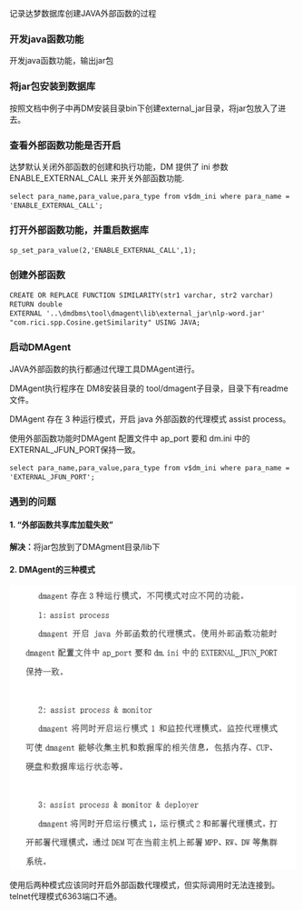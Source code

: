 记录达梦数据库创建JAVA外部函数的过程

### 开发java函数功能
开发java函数功能，输出jar包

### 将jar包安装到数据库
按照文档中例子中再DM安装目录bin下创建external_jar目录，将jar包放入了进去。

### 查看外部函数功能是否开启
达梦默认关闭外部函数的创建和执行功能，DM 提供了 ini 参数 ENABLE_EXTERNAL_CALL 来开关外部函数功能.
```
select para_name,para_value,para_type from v$dm_ini where para_name = 'ENABLE_EXTERNAL_CALL';
```

### 打开外部函数功能，并重启数据库
```
sp_set_para_value(2,'ENABLE_EXTERNAL_CALL',1);
```

### 创建外部函数
```
CREATE OR REPLACE FUNCTION SIMILARITY(str1 varchar, str2 varchar)
RETURN double
EXTERNAL '..\dmdbms\tool\dmagent\lib\external_jar\nlp-word.jar' "com.rici.spp.Cosine.getSimilarity" USING JAVA;
```

### 启动DMAgent

JAVA外部函数的执行都通过代理工具DMAgent进行。

DMAgent执行程序在 DM8安装目录的 tool/dmagent子目录，目录下有readme文件。

DMAgent 存在 3 种运行模式，开启 java 外部函数的代理模式 assist process。

使用外部函数功能时DMAgent 配置文件中 ap_port 要和 dm.ini 中的 EXTERNAL_JFUN_PORT保持一致。

```
select para_name,para_value,para_type from v$dm_ini where para_name = 'EXTERNAL_JFUN_PORT';
```

### 遇到的问题

#### 1. “外部函数共享库加载失败”

<b>解决：</b>将jar包放到了DMAgment目录/lib下

#### 2. DMAgent的三种模式
![DMAgent的三种模式](https://raw.githubusercontent.com/toplhy/toplhy.github.io/main/images/database/2020-05-11-3.png)

使用后两种模式应该同时开启外部函数代理模式，但实际调用时无法连接到。telnet代理模式6363端口不通。
